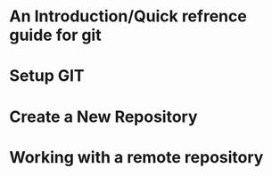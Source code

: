 # An Introduction/Quick refrence guide for git

# Setup GIT

# Create a New Repository

# Working with a remote repository

 
